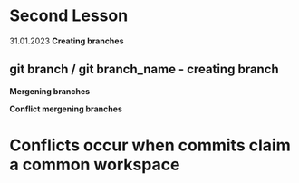 # Second Lesson
31.01.2023
**Creating branches**

## git branch / git branch_name - creating branch
**Mergening branches**

**Conflict mergening branches**
# Conflicts occur when commits claim a common workspace
